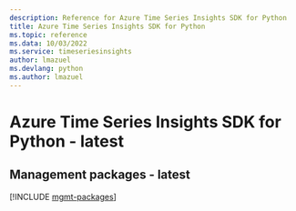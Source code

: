 ```yaml
---
description: Reference for Azure Time Series Insights SDK for Python
title: Azure Time Series Insights SDK for Python
ms.topic: reference
ms.data: 10/03/2022
ms.service: timeseriesinsights
author: lmazuel
ms.devlang: python
ms.author: lmazuel
---
```

# Azure Time Series Insights SDK for Python - latest

## Management packages - latest
[!INCLUDE [mgmt-packages](time-series-insights-mgmt-index.md)]